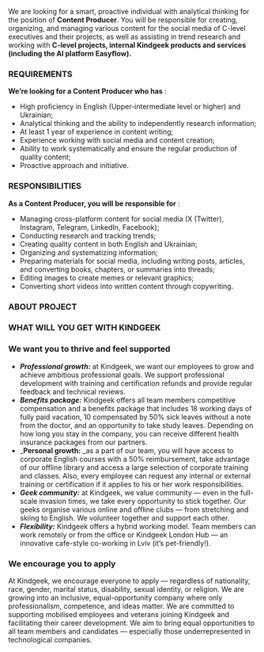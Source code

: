 We are looking for a smart, proactive individual with analytical thinking for
the position of **Content Producer**. You will be responsible for creating,
organizing, and managing various content for the social media of C-level
executives and their projects, as well as assisting in trend research and
working with **C-level projects, internal Kindgeek products and services
(including the AI platform Easyflow).**

### REQUIREMENTS

**We’re looking for a Content Producer who has** :

  * High proficiency in English (Upper-intermediate level or higher) and Ukrainian;
  * Analytical thinking and the ability to independently research information;
  * At least 1 year of experience in content writing;
  * Experience working with social media and content creation;
  * Ability to work systematically and ensure the regular production of quality content;
  * Proactive approach and initiative.

### RESPONSIBILITIES

**As a Content Producer, you will be responsible for** :

  * Managing cross-platform content for social media (X (Twitter), Instagram, Telegram, LinkedIn, Facebook);
  * Conducting research and tracking trends;
  * Creating quality content in both English and Ukrainian;
  * Organizing and systematizing information;
  * Preparing materials for social media, including writing posts, articles, and converting books, chapters, or summaries into threads;
  * Editing images to create memes or relevant graphics;
  * Converting short videos into written content through copywriting.

### ABOUT PROJECT

### WHAT WILL YOU GET WITH KINDGEEK

### **We want you to thrive and feel supported**

  *  _**Professional growth:**_ at Kindgeek, we want our employees to grow and achieve ambitious professional goals. We support professional development with training and certification refunds and provide regular feedback and technical reviews.
  * _**Benefits package:**_ Kindgeek offers all team members competitive compensation and a benefits package that includes 18 working days of fully paid vacation, 10 compensated by 50% sick leaves without a note from the doctor, and an opportunity to take study leaves. Depending on how long you stay in the company, you can receive different health insurance packages from our partners.
  * _**Personal growth:** _as a part of our team, you will have access to corporate English courses with a 50% reimbursement, take advantage of our offline library and access a large selection of corporate training and classes. Also, every employee can request any internal or external training or certification if it applies to his or her work responsibilities.
  * _**Geek community:**_ at Kindgeek, we value community — even in the full-scale invasion times, we take every opportunity to stick together. Our geeks organise various online and offline clubs — from stretching and skiing to English. We volunteer together and support each other.
  * _**Flexibility:**_ Kindgeek offers a hybrid working model. Team members can work remotely or from the office or Kindgeek London Hub — an innovative cafe-style co-working in Lviv (it’s pet-friendly!).

### **We encourage you to apply**

At Kindgeek, we encourage everyone to apply — regardless of nationality, race,
gender, marital status, disability, sexual identity, or religion. We are
growing into an inclusive, equal-opportunity company where only
professionalism, competence, and ideas matter. We are committed to supporting
mobilised employees and veterans joining Kindgeek and facilitating their
career development. We aim to bring equal opportunities to all team members
and candidates — especially those underrepresented in technological companies.
